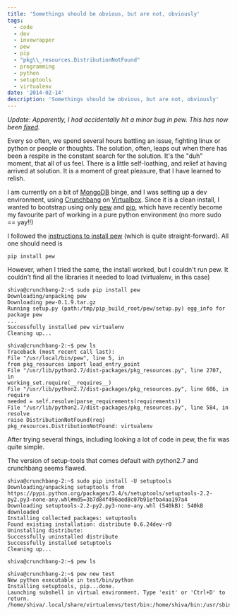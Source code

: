 ```yaml
---
title: 'Somethings should be obvious, but are not, obviously'
tags:
  - code
  - dev
  - invewrapper
  - pew
  - pip
  - "pkg\\_resources.DistributionNotFound"
  - programming
  - python
  - setuptools
  - virtualenv
date: '2014-02-14'
description: 'Somethings should be obvious, but are not, obviously'
---
```


_Update: Apparently, I had accidentally hit a minor bug in pew. This has now been [fixed][0]._

Every so often, we spend several hours battling an issue, fighting linux or python or people or thoughts. The solution, often, leaps out when there has been a respite in the constant search for the solution. It's the "duh" moment, that all of us feel. There is a little self-loathing, and relief at having arrived at solution. It is a moment of great pleasure, that I have learned to relish.

I am currently on a bit of [MongoDB][1] binge, and I was setting up a dev environment, using [Crunchbang][2] on [Virtualbox][3]. Since it is a clean install, I wanted to bootstrap using only [pew][4] and [pip][5], which have recently become my favourite part of working in a pure python environment (no more sudo == yay!!)

I followed the [instructions to install pew][6] (which is quite straight-forward). All one should need is

    pip install pew
    

However, when I tried the same, the install worked, but I couldn't run pew. It couldn't find all the libraries it needed to load (virtualenv, in this case)

    shiva@crunchbang-2:~$ sudo pip install pew
    Downloading/unpacking pew
    Downloading pew-0.1.9.tar.gz
    Running setup.py (path:/tmp/pip_build_root/pew/setup.py) egg_info for package pew
    ...
    Successfully installed pew virtualenv
    Cleaning up...
    
    shiva@crunchbang-2:~$ pew ls
    Traceback (most recent call last):
    File "/usr/local/bin/pew", line 5, in
    from pkg_resources import load_entry_point
    File "/usr/lib/python2.7/dist-packages/pkg_resources.py", line 2707, in
    working_set.require(__requires__)
    File "/usr/lib/python2.7/dist-packages/pkg_resources.py", line 686, in require
    needed = self.resolve(parse_requirements(requirements))
    File "/usr/lib/python2.7/dist-packages/pkg_resources.py", line 584, in resolve
    raise DistributionNotFound(req)
    pkg_resources.DistributionNotFound: virtualenv
    
    

After trying several things, including looking a lot of code in pew, the fix was quite simple.

The version of setup-tools that comes default with python2.7 and crunchbang seems flawed.

    shiva@crunchbang-2:~$ sudo pip install -U setuptools
    Downloading/unpacking setuptools from https://pypi.python.org/packages/3.4/s/setuptools/setuptools-2.2-py2.py3-none-any.whl#md5=3b7d84f496aed8c07b91efba4aa197a4
    Downloading setuptools-2.2-py2.py3-none-any.whl (540kB): 540kB downloaded
    Installing collected packages: setuptools
    Found existing installation: distribute 0.6.24dev-r0
    Uninstalling distribute:
    Successfully uninstalled distribute
    Successfully installed setuptools
    Cleaning up...
    
    shiva@crunchbang-2:~$ pew ls
    
    shiva@crunchbang-2:~$ pew new test
    New python executable in test/bin/python
    Installing setuptools, pip...done.
    Launching subshell in virtual environment. Type 'exit' or 'Ctrl+D' to return.
    /home/shiva/.local/share/virtualenvs/test/bin:/home/shiva/bin:/usr/sbin:/sbin:/usr/local/bin:/usr/bin:/bin:/usr/local/games:/usr/games
    



[0]: https://github.com/berdario/invewrapper/issues/21
[1]: http://www.mongodb.org/
[2]: http://crunchbang.org/
[3]: https://www.virtualbox.org/
[4]: https://github.com/berdario/invewrapper
[5]: http://www.pip-installer.org/en/latest/
[6]: https://github.com/berdario/invewrapper#installation